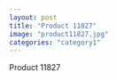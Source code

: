 ```yaml
---
layout: post
title: "Product 11827"
image: "product11827.jpg"
categories: "category1"
---
```

Product 11827
